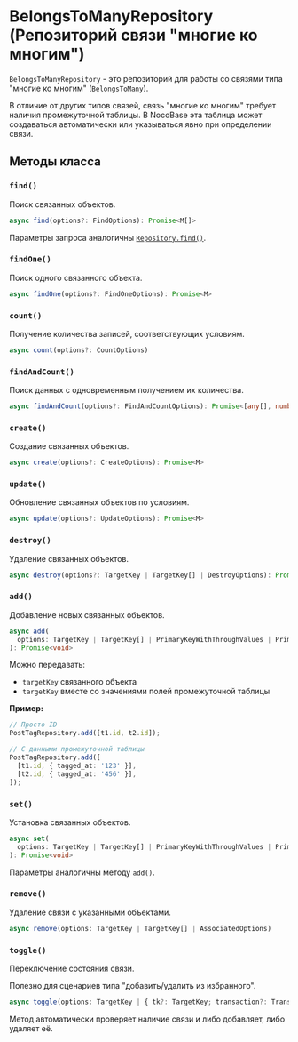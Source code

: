 # BelongsToManyRepository (Репозиторий связи "многие ко многим")

`BelongsToManyRepository` - это репозиторий для работы со связями типа "многие ко многим" (`BelongsToMany`).

В отличие от других типов связей, связь "многие ко многим" требует наличия промежуточной таблицы. В NocoBase эта таблица может создаваться автоматически или указываться явно при определении связи.

## Методы класса

### `find()`

Поиск связанных объектов.

```typescript
async find(options?: FindOptions): Promise<M[]>
```

Параметры запроса аналогичны [`Repository.find()`](../repository.md#find).

### `findOne()`

Поиск одного связанного объекта.

```typescript
async findOne(options?: FindOneOptions): Promise<M>
```

### `count()`

Получение количества записей, соответствующих условиям.

```typescript
async count(options?: CountOptions)
```

### `findAndCount()`

Поиск данных с одновременным получением их количества.

```typescript
async findAndCount(options?: FindAndCountOptions): Promise<[any[], number]>
```

### `create()`

Создание связанных объектов.

```typescript
async create(options?: CreateOptions): Promise<M>
```

### `update()`

Обновление связанных объектов по условиям.

```typescript
async update(options?: UpdateOptions): Promise<M>
```

### `destroy()`

Удаление связанных объектов.

```typescript
async destroy(options?: TargetKey | TargetKey[] | DestroyOptions): Promise<Boolean>
```

### `add()`

Добавление новых связанных объектов.

```typescript
async add(
  options: TargetKey | TargetKey[] | PrimaryKeyWithThroughValues | PrimaryKeyWithThroughValues[] | AssociatedOptions
): Promise<void>
```

Можно передавать:
- `targetKey` связанного объекта
- `targetKey` вместе со значениями полей промежуточной таблицы

**Пример:**
```typescript
// Просто ID
PostTagRepository.add([t1.id, t2.id]);

// С данными промежуточной таблицы
PostTagRepository.add([
  [t1.id, { tagged_at: '123' }],
  [t2.id, { tagged_at: '456' }],
]);
```

### `set()`

Установка связанных объектов.

```typescript
async set(
  options: TargetKey | TargetKey[] | PrimaryKeyWithThroughValues | PrimaryKeyWithThroughValues[] | AssociatedOptions,
): Promise<void>
```

Параметры аналогичны методу `add()`.

### `remove()`

Удаление связи с указанными объектами.

```typescript
async remove(options: TargetKey | TargetKey[] | AssociatedOptions)
```

### `toggle()`

Переключение состояния связи.

Полезно для сценариев типа "добавить/удалить из избранного".

```typescript
async toggle(options: TargetKey | { tk?: TargetKey; transaction?: Transaction }): Promise<void>
```

Метод автоматически проверяет наличие связи и либо добавляет, либо удаляет её.
